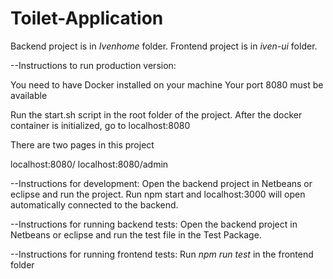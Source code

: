 # Toilet-Application


Backend project is in *Ivenhome* folder.
Frontend project is in *iven-ui* folder.

--Instructions to run production version: 

You need to have Docker installed on your machine
Your port 8080 must be available

Run the start.sh script in the root folder of the project.
After the docker container is initialized, go to localhost:8080

There are two pages in this project

localhost:8080/
localhost:8080/admin



--Instructions for development: 
 Open the backend project in Netbeans or eclipse and run the project.
 Run npm start and localhost:3000 will open automatically connected to the backend.
 
 
 --Instructions for running backend tests:
 Open the backend project in Netbeans or eclipse and run the test file in the Test Package.
 
 --Instructions for running frontend tests:
 Run *npm run test* in the frontend folder
 

